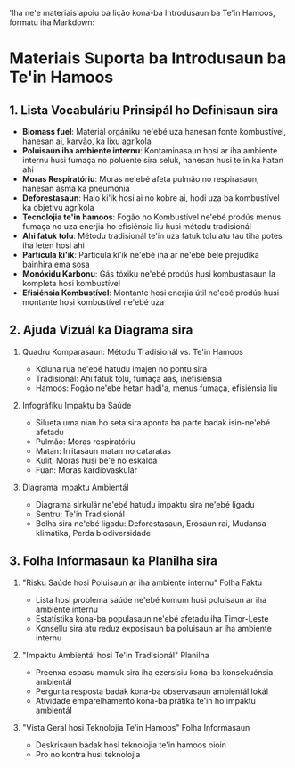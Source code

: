 'Iha ne'e materiais apoiu ba lição kona-ba Introdusaun ba Te'in Hamoos, formatu iha Markdown:

# Materiais Suporta ba Introdusaun ba Te'in Hamoos

## 1. Lista Vocabuláriu Prinsipál ho Definisaun sira

- **Biomass fuel**: Materiál orgániku ne'ebé uza hanesan fonte kombustível, hanesan ai, karvão, ka lixu agríkola
- **Poluisaun iha ambiente internu**: Kontaminasaun hosi ar iha ambiente internu husi fumaça no poluente sira seluk, hanesan husi te'in ka hatan ahi 
- **Moras Respiratóriu**: Moras ne'ebé afeta pulmão no respirasaun, hanesan asma ka pneumonia
- **Deforestasaun**: Halo ki'ik hosi ai no kobre ai, hodi uza ba kombustível ka objetivu agríkola
- **Tecnolojia te'in hamoos**: Fogão no Kombustível ne'ebé prodús menus fumaça no uza enerjia ho efisiénsia liu husi métodu tradisionál
- **Ahi fatuk tolu**: Métodu tradisionál te'in uza fatuk tolu atu tau tiha potes iha leten hosi ahi
- **Partícula ki'ik**: Partícula ki'ik ne'ebé iha ar ne'ebé bele prejudika bainhira ema sosa
- **Monóxidu Karbonu**: Gás tóxiku ne'ebé prodús husi kombustasaun la kompleta hosi kombustível
- **Efisiénsia Kombustível**: Montante hosi enerjia útil ne'ebé prodús husi montante hosi kombustível ne'ebé uza

## 2. Ajuda Vizuál ka Diagrama sira

1. Quadru Komparasaun: Métodu Tradisionál vs. Te'in Hamoos
   - Koluna rua ne'ebé hatudu imajen no pontu sira
   - Tradisionál: Ahi fatuk tolu, fumaça aas, inefisiénsia
   - Hamoos: Fogão ne'ebé hetan hadi'a, menus fumaça, efisiénsia liu

2. Infográfiku Impaktu ba Saúde
   - Silueta uma nian ho seta sira aponta ba parte badak isin-ne'ebé afetadu
   - Pulmão: Moras respiratóriu
   - Matan: Irritasaun matan no cataratas
   - Kulit: Moras husi be'e no eskalda
   - Fuan: Moras kardiovaskulár

3. Diagrama Impaktu Ambientál
   - Diagrama sirkulár ne'ebé hatudu impaktu sira ne'ebé ligadu
   - Sentru: Te'in Tradisionál
   - Bolha sira ne'ebé ligadu: Deforestasaun, Erosaun rai, Mudansa klimátika, Perda biodiversidade

## 3. Folha Informasaun ka Planilha sira

1. "Risku Saúde hosi Poluisaun ar iha ambiente internu" Folha Faktu
   - Lista hosi problema saúde ne'ebé komum husi poluisaun ar iha ambiente internu
   - Estatístika kona-ba populasaun ne'ebé afetadu iha Timor-Leste
   - Konsellu sira atu reduz exposisaun ba poluisaun ar iha ambiente internu

2. "Impaktu Ambientál hosi Te'in Tradisionál" Planilha
   - Preenxa espasu mamuk sira iha ezersísiu kona-ba konsekuénsia ambientál
   - Pergunta resposta badak kona-ba observasaun ambientál lokál
   - Atividade emparelhamento kona-ba prátika te'in ho impaktu ambientál

3. "Vista Geral hosi Teknolojia Te'in Hamoos" Folha Informasaun
   - Deskrisaun badak hosi teknolojia te'in hamoos oioin
   - Pro no kontra husi teknolojia